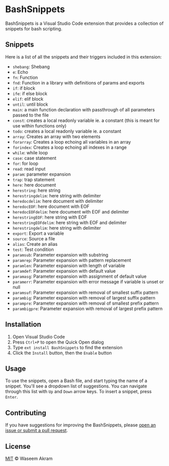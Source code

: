 # BashSnippets

BashSnippets is a Visual Studio Code extension that provides a collection of snippets for bash scripting.

## Snippets

Here is a list of all the snippets and their triggers included in this extension:

- `shebang`: Shebang
- `e`: Echo
- `fn`: Function
- `fnd`: Function in a library with definitions of params and exports
- `if`: if block
- `ife`: if else block
- `elif`: elif block
- `until`: until block
- `main`: a main function declaration with passthrough of all parameters passed to the file
- `const`: creates a local readonly variable ie. a constant (this is meant for use within functions only)
- `todo`: creates a local readonly variable ie. a constant
- `array`: Creates an array with two elements
- `forarray`: Creates a loop echoing all variables in an array
- `forindex`: Creates a loop echoing all indexes in a range
- `while`: while loop
- `case`: case statement
- `for`: for loop
- `read`: read input
- `param`: parameter expansion
- `trap`: trap statement
- `here`: here document
- `herestring`: here string
- `herestringdelim`: here string with delimiter
- `heredocdelim`: here document with delimiter
- `heredocEOF`: here document with EOF
- `heredocEOFdelim`: here document with EOF and delimiter
- `herestringEOF`: here string with EOF
- `herestringEOFdelim`: here string with EOF and delimiter
- `herestringdelim`: here string with delimiter
- `export`: Export a variable
- `source`: Source a file
- `alias`: Create an alias
- `test`: Test condition
- `paramsub`: Parameter expansion with substring
- `paramrep`: Parameter expansion with pattern replacement
- `paramlen`: Parameter expansion with length of variable
- `paramdef`: Parameter expansion with default value
- `paramasg`: Parameter expansion with assignment of default value
- `paramerr`: Parameter expansion with error message if variable is unset or null
- `paramsuf`: Parameter expansion with removal of smallest suffix pattern
- `parambig`: Parameter expansion with removal of largest suffix pattern
- `parampre`: Parameter expansion with removal of smallest prefix pattern
- `parambigpre`: Parameter expansion with removal of largest prefix pattern

## Installation

1. Open Visual Studio Code
2. Press `Ctrl+P` to open the Quick Open dialog
3. Type `ext install BashSnippets` to find the extension
4. Click the `Install` button, then the `Enable` button

## Usage

To use the snippets, open a Bash file, and start typing the name of a snippet. You'll see a dropdown list of suggestions. You can navigate through this list with `Up` and `Down` arrow keys. To insert a snippet, press `Enter`.

## Contributing

If you have suggestions for improving the BashSnippets, please [open an issue or
submit a pull request](https://github.com/evildevill/BashSnippets).

## License

[MIT](LICENSE) © Waseem Akram